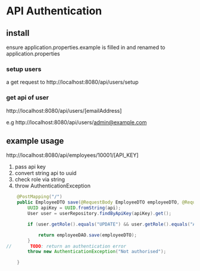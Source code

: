 # API Authentication

## install

ensure application.properties.example is filled in and renamed to application.properties

### setup users

a get request to  http://localhost:8080/api/users/setup

### get api of user 

http://localhost:8080/api/users/[emailAddress]

e.g
http://localhost:8080/api/users/admin@example.com

## example usage

http://localhost:8080/api/employees/10001/[API_KEY]
1. pass api key
2. convert string api to uuid
3. check role via string 
4. throw AuthenticationException

```java
    @PostMapping("/")
    public EmployeeDTO save(@RequestBody EmployeeDTO employeeDTO, @RequestBody String api) throws AuthenticationException {
        UUID apiKey = UUID.fromString(api);
        User user = userRepository.findByApiKey(apiKey).get();

        if (user.getRole().equals("UPDATE") && user.getRole().equals("ADMIN")) {

            return employeeDAO.save(employeeDTO);
        }
//       TODO: return an authentication error
        throw new AuthenticationException("Not authorised");

    }
```